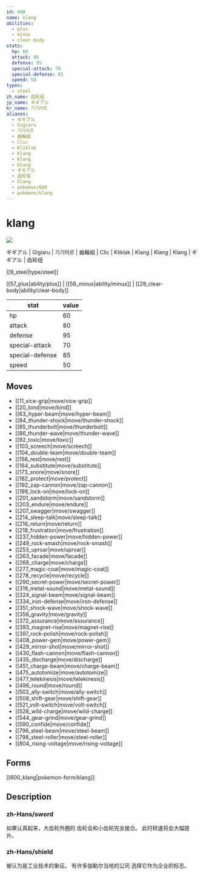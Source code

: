 ```yaml
---
id: 600
name: klang
abilities:
  - plus
  - minus
  - clear-body
stats:
  hp: 60
  attack: 80
  defense: 95
  special-attack: 70
  special-defense: 85
  speed: 50
types:
  - steel
zh_name: 齿轮组
jp_name: ギギアル
kr_name: 기기어르
aliases:
  - ギギアル
  - Gigiaru
  - 기기어르
  - 齒輪組
  - Clic
  - Kliklak
  - Klang
  - Klang
  - Klang
  - ギギアル
  - 齿轮组
  - klang
  - pokemon/600
  - pokemon/klang
---
```

# klang

![](https://raw.githubusercontent.com/PokeAPI/sprites/master/sprites/pokemon/600.png)

ギギアル | Gigiaru | 기기어르 | 齒輪組 | Clic | Kliklak | Klang | Klang | Klang | ギギアル | 齿轮组

[[9_steel|type/steel]]

[[57_plus|ability/plus]] | [[58_minus|ability/minus]] | [[29_clear-body|ability/clear-body]]

|stat|value|
|---|---|
|hp|60|
|attack|80|
|defense|95|
|special-attack|70|
|special-defense|85|
|speed|50|


## Moves

- [[11_vice-grip|move/vice-grip]]
- [[20_bind|move/bind]]
- [[63_hyper-beam|move/hyper-beam]]
- [[84_thunder-shock|move/thunder-shock]]
- [[85_thunderbolt|move/thunderbolt]]
- [[86_thunder-wave|move/thunder-wave]]
- [[92_toxic|move/toxic]]
- [[103_screech|move/screech]]
- [[104_double-team|move/double-team]]
- [[156_rest|move/rest]]
- [[164_substitute|move/substitute]]
- [[173_snore|move/snore]]
- [[182_protect|move/protect]]
- [[192_zap-cannon|move/zap-cannon]]
- [[199_lock-on|move/lock-on]]
- [[201_sandstorm|move/sandstorm]]
- [[203_endure|move/endure]]
- [[207_swagger|move/swagger]]
- [[214_sleep-talk|move/sleep-talk]]
- [[216_return|move/return]]
- [[218_frustration|move/frustration]]
- [[237_hidden-power|move/hidden-power]]
- [[249_rock-smash|move/rock-smash]]
- [[253_uproar|move/uproar]]
- [[263_facade|move/facade]]
- [[268_charge|move/charge]]
- [[277_magic-coat|move/magic-coat]]
- [[278_recycle|move/recycle]]
- [[290_secret-power|move/secret-power]]
- [[319_metal-sound|move/metal-sound]]
- [[324_signal-beam|move/signal-beam]]
- [[334_iron-defense|move/iron-defense]]
- [[351_shock-wave|move/shock-wave]]
- [[356_gravity|move/gravity]]
- [[372_assurance|move/assurance]]
- [[393_magnet-rise|move/magnet-rise]]
- [[397_rock-polish|move/rock-polish]]
- [[408_power-gem|move/power-gem]]
- [[429_mirror-shot|move/mirror-shot]]
- [[430_flash-cannon|move/flash-cannon]]
- [[435_discharge|move/discharge]]
- [[451_charge-beam|move/charge-beam]]
- [[475_autotomize|move/autotomize]]
- [[477_telekinesis|move/telekinesis]]
- [[496_round|move/round]]
- [[502_ally-switch|move/ally-switch]]
- [[508_shift-gear|move/shift-gear]]
- [[521_volt-switch|move/volt-switch]]
- [[528_wild-charge|move/wild-charge]]
- [[544_gear-grind|move/gear-grind]]
- [[590_confide|move/confide]]
- [[796_steel-beam|move/steel-beam]]
- [[798_steel-roller|move/steel-roller]]
- [[804_rising-voltage|move/rising-voltage]]

## Forms



[[600_klang|pokemon-form/klang]]

## Description

### zh-Hans/sword

如果认真起来，大齿轮外圈的
齿轮会和小齿轮完全接合。
此时转速将会大幅提升。

### zh-Hans/shield

被认为是工业技术的象征。
有许多伽勒尔当地的公司
选择它作为企业的标志。

